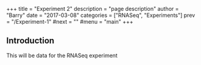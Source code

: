 +++
title = "Experiment 2"
description = "page description"
author = "Barry"
date = "2017-03-08"
categories = ["RNASeq", "Experiments"]
prev = "/Experiment-1"
#next = ""
#menu = "main"
+++
## Introduction

This will be data for the RNASeq experiment
